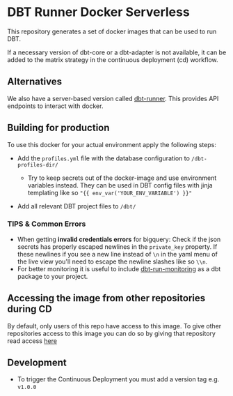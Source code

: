 # DBT Runner Docker Serverless

This repository generates a set of docker images 
that can be used to run DBT.

If a necessary version of dbt-core or a dbt-adapter is not available,
it can be added to the matrix strategy in the continuous deployment (cd) workflow.

## Alternatives

We also have a server-based version called
[dbt-runner](https://github.com/techonomydev/dbt-runner-docker).
This provides API endpoints to interact with docker.

## Building for production

To use this docker for your actual environment apply the following steps:

- Add the `profiles.yml` file with the database configuration to `/dbt-profiles-dir/`
  - Try to keep secrets out of the docker-image and use environment variables instead.
    They can be used in DBT config files with jinja templating like so `"{{ env_var('YOUR_ENV_VARIABLE') }}"`

- Add all relevant DBT project files to `/dbt/`

### TIPS & Common Errors

- When getting **invalid credentials errors** for bigquery:
  Check if the json secrets has properly escaped newlines in the `private_key` property.
  If these newlines if you see a new line instead of `\n` in the yaml menu of the live view 
  you'll need to escape the newline slashes like so `\\n`.
- For better monitoring it is useful to include
  [dbt-run-monitoring](https://github.com/techonomydev/dbt-run-monitoring)
  as a dbt package to your project.

## Accessing the image from other repositories during CD

By default, only users of this repo have access to this image. 
To give other repositories access to this image you can do so by
giving that repository read access 
[here](https://github.com/orgs/techonomydev/packages/container/dbt-runner/settings)

## Development

- To trigger the Continuous Deployment you must add a version tag e.g. `v1.0.0`

